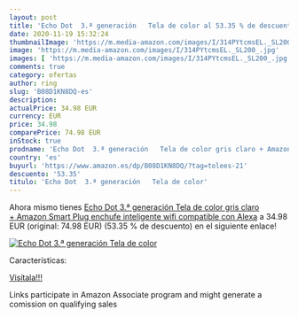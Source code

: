 ```yaml
---
layout: post
title: 'Echo Dot  3.ª generación   Tela de color al 53.35 % de descuento'
date: 2020-11-19 15:32:24
thumbnailImage: 'https://m.media-amazon.com/images/I/314PYtcmsEL._SL200_.jpg'
image: 'https://m.media-amazon.com/images/I/314PYtcmsEL._SL200_.jpg'
images: [ 'https://m.media-amazon.com/images/I/314PYtcmsEL._SL200_.jpg' ]
comments: true
category: ofertas
author: ring
slug: 'B08D1KN8DQ-es'
description:
actualPrice: 34.98 EUR
currency: EUR
price: 34.98
comparePrice: 74.98 EUR
inStock: true
prodname: 'Echo Dot  3.ª generación   Tela de color gris claro + Amazon Smart Plug  enchufe inteligente wifi   compatible con Alexa'
country: 'es'
buyurl: 'https://www.amazon.es/dp/B08D1KN8DQ/?tag=tolees-21'
descuento: '53.35'
titulo: 'Echo Dot  3.ª generación   Tela de color'
---
```


Ahora mismo tienes [Echo Dot  3.ª generación   Tela de color gris claro + Amazon Smart Plug  enchufe inteligente wifi   compatible con Alexa](https://www.amazon.es/dp/B08D1KN8DQ/?tag=tolees-21) a 34.98 EUR (original: 74.98 EUR) (53.35 %  de descuento) en el siguiente enlace!

[![Echo Dot  3.ª generación   Tela de color](https://m.media-amazon.com/images/I/314PYtcmsEL._SL200_.jpg)](https://www.amazon.es/dp/B08D1KN8DQ/?tag=tolees-21)

Características:


[Visítala!!!](https://www.amazon.es/dp/B08D1KN8DQ/?tag=tolees-21)

Links participate in Amazon Associate program and might generate a comission on qualifying sales
